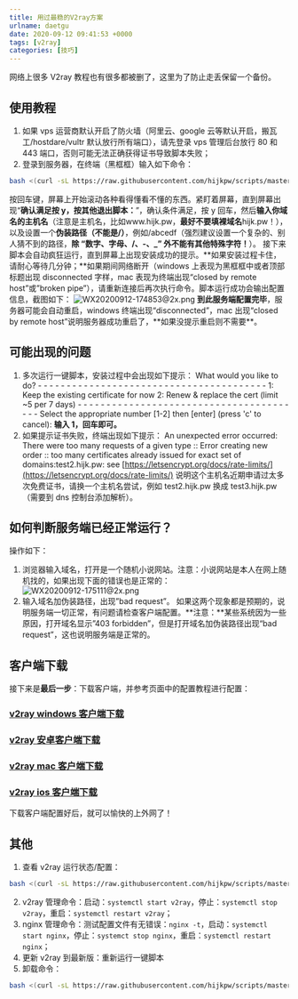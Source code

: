 ```yaml
---
title: 用过最稳的V2ray方案
urlname: daetgu
date: 2020-09-12 09:41:53 +0000
tags: [v2ray]
categories: [技巧]
---
```


网络上很多 V2ray 教程也有很多都被删了，这里为了防止走丢保留一个备份。

## 使用教程

1. 如果 vps 运营商默认开启了防火墙（阿里云、google 云等默认开启，搬瓦工/hostdare/vultr 默认放行所有端口），请先登录 vps 管理后台放行 80 和 443 端口，否则可能无法正确获得证书导致脚本失败；
2. 登录到服务器，在终端（黑框框）输入如下命令：

```bash
bash <(curl -sL https://raw.githubusercontent.com/hijkpw/scripts/master/ubuntu_install_v2ray2.sh)
```

按回车键，屏幕上开始滚动各种看得懂看不懂的东西。紧盯着屏幕，直到屏幕出现“**确认满足按 y，按其他退出脚本：**”，确认条件满足，按 y 回车，然后**输入你域名的主机名**（注意是主机名，比如www.hijk.pw，**最好不要填裸域名**hijk.pw！），以及设置一个**伪装路径（不能是/）**，例如/abcedf（强烈建议设置一个复杂的、别人猜不到的路径，**除 “数字、字母、/、-、\_” 外不能有其他特殊字符！**）。
接下来脚本会自动疯狂运行，直到屏幕上出现安装成功的提示。**如果安装过程卡住，请耐心等待几分钟；**如果期间网络断开（windows 上表现为黑框框中或者顶部标题出现 disconnected 字样，mac 表现为终端出现“closed by remote host”或”broken pipe”），请重新连接后再次执行命令。脚本运行成功会输出配置信息，截图如下：
![WX20200912-174853@2x.png](https:/jianjun-1251280787.file.myqcloud.com/post/1599904224625-e69085ae-f92f-475c-ab62-73eab31a97d4.png)
**到此服务端配置完毕**，服务器可能会自动重启，windows 终端出现“disconnected”，mac 出现“closed by remote host”说明服务器成功重启了，**如果没提示重启则不需要\*\*。

## 可能出现的问题

1. 多次运行一键脚本，安装过程中会出现如下提示：
   What would you like to do? - - - - - - - - - - - - - - - - - - - - - - - - - - - - - - - - - - - - - - - - 1: Keep the existing certificate for now 2: Renew & replace the cert (limit ~5 per 7 days) - - - - - - - - - - - - - - - - - - - - - - - - - - - - - - - - - - - - - - - - Select the appropriate number [1-2] then [enter] (press 'c' to cancel):
   **输入 1，回车即可。**
2. 如果提示证书失败，终端出现如下提示：
   An unexpected error occurred: There were too many requests of a given type :: Error creating new order :: too many certificates already issued for exact set of domains:test2.hijk.pw: see [https://letsencrypt.org/docs/rate-limits/](https://letsencrypt.org/docs/rate-limits/)
   说明这个主机名近期申请过太多次免费证书，请换一个主机名尝试，例如 test2.hijk.pw 换成 test3.hijk.pw（需要到 dns 控制台添加解析）。

## 如何判断服务端已经正常运行？

操作如下：

1. 浏览器输入域名，打开是一个随机小说网站。注意：小说网站是本人在网上随机找的，如果出现下面的错误也是正常的：
   ![WX20200912-175111@2x.png](https:/jianjun-1251280787.file.myqcloud.com/post/1599904293657-75d8da4e-311d-41ae-8f05-4239cfc9f695.png)
2. 输入域名加伪装路径，出现”bad request”。
   如果这两个现象都是预期的，说明服务端一切正常，有问题请检查客户端配置。**注意：**某些系统因为一些原因，打开域名显示”403 forbidden”，但是打开域名加伪装路径出现“bad request”，这也说明服务端是正常的。

## 客户端下载

接下来是**最后一步**：下载客户端，并参考页面中的配置教程进行配置：

### [v2ray windows 客户端下载](https://ssrvps.org/archives/1382)

### [v2ray 安卓客户端下载](https://ssrvps.org/archives/1389)

### [v2ray mac 客户端下载](https://ssrvps.org/archives/1376)

### [v2ray ios 客户端下载](https://ssrvps.org/archives/1394)

下载客户端配置好后，就可以愉快的上外网了！

## 其他

1. 查看 v2ray 运行状态/配置：

```bash
bash <(curl -sL https://raw.githubusercontent.com/hijkpw/scripts/master/ubuntu_install_v2ray2.sh) info
```

2. v2ray 管理命令：启动：`systemctl start v2ray`，停止：`systemctl stop v2ray`，重启：`systemctl restart v2ray`；
3. nginx 管理命令：测试配置文件有无错误：`nginx -t`，启动：`systemctl start nginx`，停止：`systemct stop nginx`，重启：`systemctl restart nginx`；
4. 更新 v2ray 到最新版：重新运行一键脚本
5. 卸载命令：

```bash
bash <(curl -sL https://raw.githubusercontent.com/hijkpw/scripts/master/ubuntu_install_v2ray2.sh) uninstall
```
